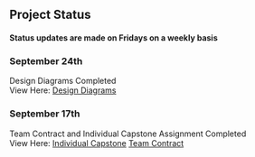 ## Project Status  
#### Status updates are made on Fridays on a weekly basis

### September 24th
Design Diagrams Completed <br>
View Here: [Design Diagrams](../main/Design_Diagrams)
### September 17th
Team Contract and Individual Capstone Assignment Completed <br>
View Here: [Individual Capstone](../main/HW_Essays/Individual_Capstone) [Team Contract]()
